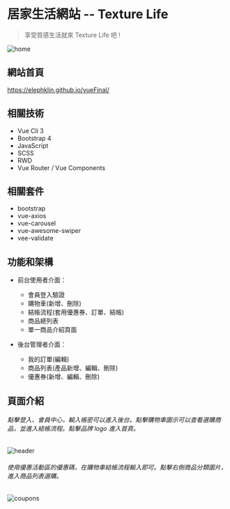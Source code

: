 # 居家生活網站 -- Texture Life

> 享受質感生活就來 Texture Life 吧 !

![home](https://upload.cc/i1/2020/11/27/hXVwli.png)

## 網站首頁
https://elephklin.github.io/vueFinal/

## 相關技術

- Vue Cli 3
- Bootstrap 4
- JavaScript
- SCSS
- RWD
- Vue Router / Vue Components

## 相關套件

- bootstrap
- vue-axios
- vue-carousel
- vue-awesome-swiper
- vee-validate

## 功能和架構

+ 前台使用者介面：
  + 會員登入驗證
  + 購物車(新增、刪除)
  + 結帳流程(套用優惠券、訂單、結帳)
  + 商品總列表
  + 單一商品介紹頁面


+ 後台管理者介面：
  + 我的訂單(編輯)
  + 商品列表(產品新增、編輯、刪除)
  + 優惠券(新增、編輯、刪除)


## 頁面介紹

###### 點擊登入、會員中心，輸入帳密可以進入後台。點擊購物車圖示可以查看選購商品，並進入結帳流程。點擊品牌 logo 進入首頁。
![header](https://upload.cc/i1/2020/11/30/CEp3eJ.png)

###### 使用優惠活動區的優惠碼，在購物車結帳流程輸入即可。點擊右側商品分類圖片，進入商品列表選購。
![coupons](https://upload.cc/i1/2020/11/30/TPWY7c.png)

